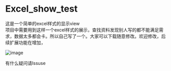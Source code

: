 # Excel_show_test

这是一个简单的excel样式的显示view  
项目中需要用到这样一个excel样式的展示，查找资料发现别人写的都不能满足需求，数据太多都会卡。所以自己写了一个。大家可以下载随意修改。欢迎修改，后续扩展功能在增加，

![image](https://github.com/JiangJiaXiang/Excel_show_test/blob/master/Excel_show_test/%E6%98%BE%E7%A4%BA.png)

有什么疑问请Issuse
